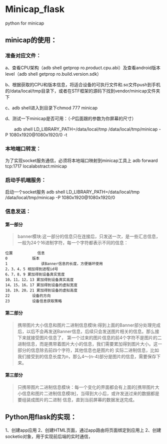 # Minicap_flask
python for minicap
## minicap的使用：
### 准备对应文件：
a、查看CPU架构（adb shell getprop ro.product.cpu.abi）及查看android版本level（adb shell getprop ro.build.version.sdk）

b、根据获取的CPU和版本信息，将适合设备的可执行文件和.so文件push到手机的/data/local/tmp目录下，或者在STF框架的源码下找到vendor/minicap文件夹下

c、adb shell进入到目录下chmod 777 minicap

d、测试一下minicap是否可用：（-P后面跟的参数为你屏幕的尺寸）

 　　adb shell LD_LIBRARY_PATH=/data/local/tmp /data/local/tmp/minicap -P 1080x1920@1080x1920/0 -t
### 本地端口转发：
为了实现socket服务通信，必须将本地端口映射到minicap工具上
adb forward tcp:1717 localabstract:minicap
### 启动手机端服务：
启动一个socket服务
adb shell LD_LIBRARY_PATH=/data/local/tmp /data/local/tmp/minicap -P 1080x1920@1080x1920/0
### 信息发送：
#### 第一部分
>banner模块:这一部分的信息只在连接后，只发送一次，是一些汇总信息，一般为24个16进制字符，每一个字符都表示不同的信息：

    位置	         信息
    0	        版本
    1               该Banner信息的长度，方便循环使用
    2，3，4，5	相加得到进程id号
    6，7，8，9	累加得到设备真实宽度
    10，11，12，13	累加得到设备真实高度
    14，15，16，17	累加得到设备的虚拟宽度
    18，19，20，21	累加得到设备的虚拟高度
    22	        设备的方向
    23	        设备信息获取策略
#### 第二部分
>携带图片大小信息和图片二进制信息模块:得到上面的Banner部分处理完成后，以后不会再发送Banner信息，后续只会发送图片相关的信息。那么接下来就接受图片信息了，
第一个过来的图片信息的前4个字符不是图片的二进制信息，而是携带着图片大小的信息，我们需要累加得到图片大小。这一部分的信息除去前四个字符，其他信息也是图片的
实际二进制信息，比如我们接受到的信息长度为n，那么4～(n-4)部分是图片的信息，需要保存下来。
#### 第三部分
>只携带图片二进制信息模块：每一个变化的界面都会有上面的[携带图片大小信息和图片二进制信息模块]，当得到大小后，或许发送过来的数据都是要组装成图片的二进制
信息，直到当前屏幕的数据发送完成。 
## Python用flask的实现：
1、创建app应用
2、创建HTML页面，通过app路由将页面绑定到应用上
2、创建socketio对象，用于实现前后端的实时通信，
